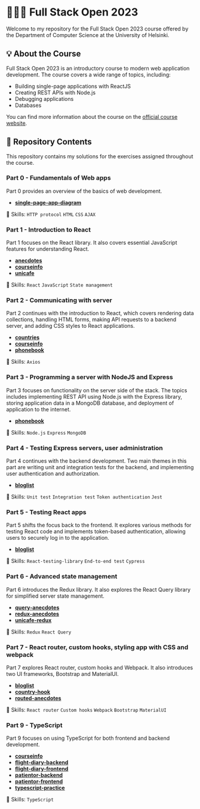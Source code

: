 # 👨🏻‍💻 Full Stack Open 2023

Welcome to my repository for the Full Stack Open 2023 course offered by the Department of Computer Science at the University of Helsinki.

## 💡 About the Course

Full Stack Open 2023 is an introductory course to modern web application development. The course covers a wide range of topics, including:

- Building single-page applications with ReactJS
- Creating REST APIs with Node.js
- Debugging applications
- Databases

You can find more information about the course on the [official course website](https://fullstackopen.com/en/).

## 📂 Repository Contents

This repository contains my solutions for the exercises assigned throughout the course.

### Part 0 - Fundamentals of Web apps
Part 0 provides an overview of the basics of web development.

- **[single-page-app-diagram](part0/)**

🚀 Skills: `HTTP protocol` `HTML` `CSS` `AJAX`

### Part 1 - Introduction to React
Part 1 focuses on the React library. It also covers essential JavaScript features for understanding React.

- **[anecdotes](part1/anecdotes/)**
- **[courseinfo](part1/courseinfo/)**
- **[unicafe](part1/unicafe/)**

🚀 Skills: `React` `JavaScript` `State management`

### Part 2 - Communicating with server
Part 2 continues with the introduction to React, which covers rendering data collections, handling HTML forms, making API requests to a backend server, and adding CSS styles to React applications.

- **[countries](part2/countries/)**
- **[courseinfo](part2/courseinfo/)**
- **[phonebook](part2/phonebook/)**

🚀 Skills: `Axios`

### Part 3 - Programming a server with NodeJS and Express

Part 3 focuses on functionality on the server side of the stack. The topics includes implementing REST API using Node.js with the Express library, storing application data in a MongoDB database, and deployment of application to the internet.

- **[phonebook](part3/phonebook/)** 

🚀 Skills: `Node.js` `Express` `MongoDB`

### Part 4 - Testing Express servers, user administration

Part 4 continues with the backend development. Two main themes in this part are writing unit and integration tests for the backend, and implementing user authentication and authorization.

- **[bloglist](part4/bloglist/)**

🚀 Skills: `Unit test` `Integration test` `Token authentication` `Jest`

### Part 5 - Testing React apps

Part 5 shifts the focus back to the frontend. It explores various methods for testing React code and implements token-based authentication, allowing users to securely log in to the application.

- **[bloglist](part5/bloglist/)**

🚀 Skills: `React-testing-library` `End-to-end test` `Cypress`

### Part 6 - Advanced state management

Part 6 introduces the Redux library. It also explores the React Query library for simplified server state management.

- **[query-anecdotes](part6/query-anecdotes/)**
- **[redux-anecdotes](part6/redux-anecdotes/)**
- **[unicafe-redux](part6/unicafe-redux/)**

🚀 Skills: `Redux` `React Query`

### Part 7 - React router, custom hooks, styling app with CSS and webpack

Part 7 explores React router, custom hooks and Webpack. It also introduces two UI frameworks, Bootstrap and MaterialUI.

- **[bloglist](part7/bloglist/)**
- **[country-hook](part7/country-hook/)**
- **[routed-anecdotes](part7/routed-anecdotes/)**

🚀 Skills: `React router` `Custom hooks` `Webpack` `Bootstrap` `MaterialUI`

### Part 9 - TypeScript

Part 9 focuses on using TypeScript for both frontend and backend development.

- **[courseinfo](part9/courseinfo/)**
- **[flight-diary-backend](part9/flight-diary-backend/)**
- **[flight-diary-frontend](part9/flight-diary-frontend/)**
- **[patientor-backend](part9/patientor-backend/)**
- **[patientor-frontend](part9/patientor-frontend/)**
- **[typescript-practice](part9/typescript-practice/)**

🚀 Skills: `TypeScript`
